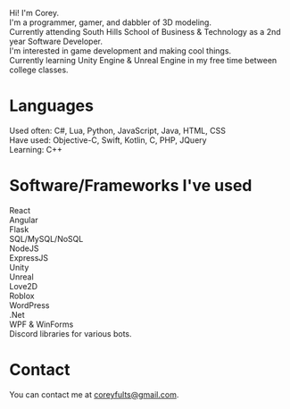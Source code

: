 Hi! I'm Corey. <br />
I'm a programmer, gamer, and dabbler of 3D modeling. <br />
Currently attending South Hills School of Business & Technology as a 2nd year Software Developer. <br />
I'm interested in game development and making cool things. <br />
Currently learning Unity Engine & Unreal Engine in my free time between college classes. <br />

# Languages 
Used often: C#, Lua, Python, JavaScript, Java, HTML, CSS <br /> 
Have used: Objective-C, Swift, Kotlin, C, PHP, JQuery <br />
Learning: C++ <br />

# Software/Frameworks I've used
React <br />
Angular <br />
Flask <br />
SQL/MySQL/NoSQL <br />
NodeJS <br />
ExpressJS <br />
Unity <br />
Unreal <br />
Love2D <br />
Roblox <br />
WordPress <br />
.Net <br />
WPF & WinForms <br />
Discord libraries for various bots. <br />

# Contact
You can contact me at coreyfults@gmail.com. <br />

<!---
Fenrisulvur/Fenrisulvur is a ✨ special ✨ repository because its `README.md` (this file) appears on your GitHub profile.
You can click the Preview link to take a look at your changes.
--->
